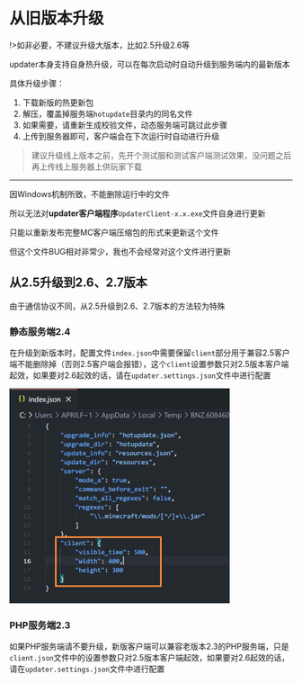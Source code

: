 # 从旧版本升级

!>如非必要，不建议升级大版本，比如2.5升级2.6等

updater本身支持自身热升级，可以在每次启动时自动升级到服务端内的最新版本

具体升级步骤：

1. 下载新版的热更新包
2. 解压，覆盖掉服务端`hotupdate`目录内的同名文件
3. 如果需要，请重新生成校验文件，动态服务端可跳过此步骤
4. 上传到服务器即可，客户端会在下次运行时自动进行升级

> 建议升级线上版本之前，先开个测试服和测试客户端测试效果，没问题之后再上传线上服务器上供玩家下载

---

因Windows机制所致，不能删除运行中的文件

所以无法对**updater客户端程序**`UpdaterClient-x.x.exe`文件自身进行更新

只能以重新发布完整MC客户端压缩包的形式来更新这个文件

但这个文件BUG相对非常少，我也不会经常对这个文件进行更新

## 从2.5升级到2.6、2.7版本

由于通信协议不同，从2.5升级到2.6、2.7版本的方法较为特殊

### 静态服务端2.4

在升级到新版本时，配置文件`index.json`中需要保留`client`部分用于兼容2.5客户端不能删除掉（否则2.5客户端会报错），这个`client`设置参数只对2.5版本客户端起效，如果要对2.6起效的话，请在`updater.settings.json`文件中进行配置

![image-20210425021841379](从旧版本升级/image-20210425021841379.png)

### PHP服务端2.3

如果PHP服务端请不要升级，新版客户端可以兼容老版本2.3的PHP服务端，只是`client.json`文件中的设置参数只对2.5版本客户端起效，如果要对2.6起效的话，请在`updater.settings.json`文件中进行配置